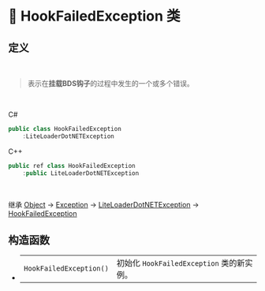 # 🔖 HookFailedException 类

## 定义

<br>

> 表示在**挂载BDS钩子**的过程中发生的一个或多个错误。

<br>

C#
```cs
public class HookFailedException
    :LiteLoaderDotNETException
```
C++
```cpp
public ref class HookFailedException
    :public LiteLoaderDotNETException
```
<br>

继承 [Object](https://docs.microsoft.com/zh-cn/dotnet/api/system.object?view=net-6.0) → [Exception](https://docs.microsoft.com/zh-cn/dotnet/api/system.exception?view=net-6.0) → [LiteLoaderDotNETException](../LiteLoaderDotNETException/LiteLoaderDotNETException.md) → 
[HookFailedException](HookFailedException.md)

## 构造函数
- 
    |||
    |-|-|
    |`HookFailedException()`|初始化 `HookFailedException` 类的新实例。|

<br>



